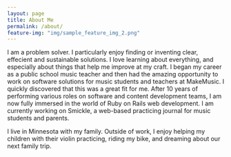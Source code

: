 ```yaml
---
layout: page
title: About Me
permalink: /about/
feature-img: "img/sample_feature_img_2.png"
---
```


I am a problem solver.  I particularly enjoy finding or inventing clear, effecient and sustainable solutions.  I love learning about everything, and especially about things that help me improve at my craft.  I began my career as a public school music teacher and then had the amazing opportunity to work on software solutions for music students and teachers at MakeMusic.  I quickly discovered that this was a great fit for me.  After 10 years of performing various roles on software and content development teams, I am now fully immersed in the world of Ruby on Rails web development.  I am currently working on Smickle, a web-based practicing journal for music students and parents.

I live in Minnesota with my family.  Outside of work, I enjoy helping my children with their violin practicing, riding my bike, and dreaming about our next family trip.

